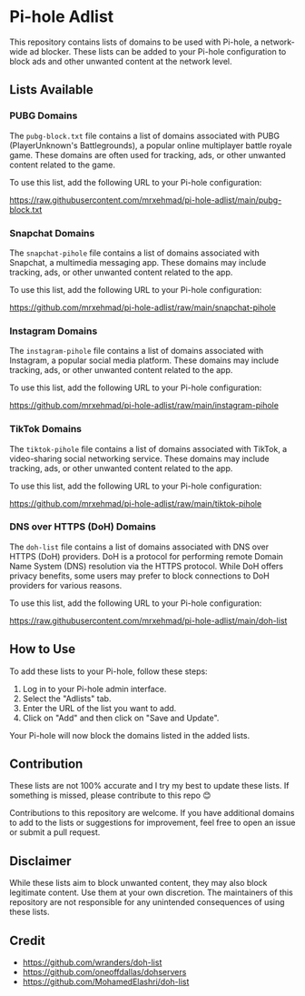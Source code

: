 # Pi-hole Adlist

This repository contains lists of domains to be used with Pi-hole, a network-wide ad blocker. These lists can be added to your Pi-hole configuration to block ads and other unwanted content at the network level.

## Lists Available

### PUBG Domains

The `pubg-block.txt` file contains a list of domains associated with PUBG (PlayerUnknown's Battlegrounds), a popular online multiplayer battle royale game. These domains are often used for tracking, ads, or other unwanted content related to the game.

To use this list, add the following URL to your Pi-hole configuration:

https://raw.githubusercontent.com/mrxehmad/pi-hole-adlist/main/pubg-block.txt

### Snapchat Domains

The `snapchat-pihole` file contains a list of domains associated with Snapchat, a multimedia messaging app. These domains may include tracking, ads, or other unwanted content related to the app.

To use this list, add the following URL to your Pi-hole configuration:

https://github.com/mrxehmad/pi-hole-adlist/raw/main/snapchat-pihole

### Instagram Domains

The `instagram-pihole` file contains a list of domains associated with Instagram, a popular social media platform. These domains may include tracking, ads, or other unwanted content related to the app.

To use this list, add the following URL to your Pi-hole configuration:

https://github.com/mrxehmad/pi-hole-adlist/raw/main/instagram-pihole

### TikTok Domains

The `tiktok-pihole` file contains a list of domains associated with TikTok, a video-sharing social networking service. These domains may include tracking, ads, or other unwanted content related to the app.

To use this list, add the following URL to your Pi-hole configuration:

https://github.com/mrxehmad/pi-hole-adlist/raw/main/tiktok-pihole

### DNS over HTTPS (DoH) Domains

The `doh-list` file contains a list of domains associated with DNS over HTTPS (DoH) providers. DoH is a protocol for performing remote Domain Name System (DNS) resolution via the HTTPS protocol. While DoH offers privacy benefits, some users may prefer to block connections to DoH providers for various reasons.

To use this list, add the following URL to your Pi-hole configuration:

https://raw.githubusercontent.com/mrxehmad/pi-hole-adlist/main/doh-list


## How to Use

To add these lists to your Pi-hole, follow these steps:

1. Log in to your Pi-hole admin interface.
2. Select the "Adlists" tab.
3. Enter the URL of the list you want to add.
4. Click on "Add" and then click on "Save and Update".

Your Pi-hole will now block the domains listed in the added lists.

## Contribution
These lists are not 100% accurate and I try my best to update these lists. If something is missed, please contribute to this repo 😊 

Contributions to this repository are welcome. If you have additional domains to add to the lists or suggestions for improvement, feel free to open an issue or submit a pull request.

## Disclaimer

While these lists aim to block unwanted content, they may also block legitimate content. Use them at your own discretion. The maintainers of this repository are not responsible for any unintended consequences of using these lists.

## Credit

- https://github.com/wranders/doh-list
- https://github.com/oneoffdallas/dohservers
- https://github.com/MohamedElashri/doh-list
